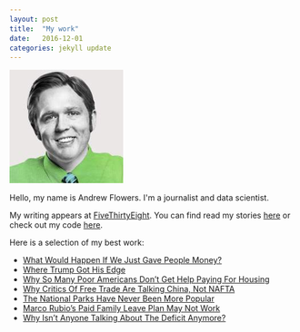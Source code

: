 ```yaml
---
layout: post
title:  "My work"
date:   2016-12-01
categories: jekyll update
---
```


![](/assets/andrewflowers_light.jpg)

Hello, my name is Andrew Flowers. I'm a journalist and data scientist. 

My writing appears at [FiveThirtyEight](fivthirtyeight.com). You can find read my stories [here](fivethirtyeight.com/contributors/andrew-flowers/) or check out my code [here](github.com/andrewflowers).

Here is a selection of my best work:

* [What Would Happen If We Just Gave People Money?](fivethirtyeight.com/features/universal-basic-income/)
* [Where Trump Got His Edge](http://fivethirtyeight.com/features/where-trump-got-his-edge/)
* [Why So Many Poor Americans Don’t Get Help Paying For Housing](http://fivethirtyeight.com/features/why-so-many-poor-americans-dont-get-help-paying-for-housing/)
* [Why Critics Of Free Trade Are Talking China, Not NAFTA](http://fivethirtyeight.com/features/why-critics-of-free-trade-are-talking-china-not-nafta/)
* [The National Parks Have Never Been More Popular](http://fivethirtyeight.com/features/the-national-parks-have-never-been-more-popular/)
* [Marco Rubio’s Paid Family Leave Plan May Not Work](http://fivethirtyeight.com/features/marco-rubios-paid-family-leave-plan-may-not-work/)
* [Why Isn’t Anyone Talking About The Deficit Anymore?](http://fivethirtyeight.com/features/why-isnt-anyone-talking-about-the-deficit-anymore/)

